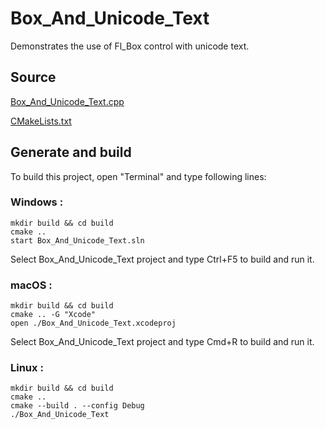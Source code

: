 # Box_And_Unicode_Text

Demonstrates the use of Fl_Box control with unicode text.

## Source

[Box_And_Unicode_Text.cpp](Box_And_Unicode_Text.cpp)

[CMakeLists.txt](CMakeLists.txt)

## Generate and build

To build this project, open "Terminal" and type following lines:

### Windows :

``` shell
mkdir build && cd build
cmake .. 
start Box_And_Unicode_Text.sln
```

Select Box_And_Unicode_Text project and type Ctrl+F5 to build and run it.

### macOS :

``` shell
mkdir build && cd build
cmake .. -G "Xcode"
open ./Box_And_Unicode_Text.xcodeproj
```

Select Box_And_Unicode_Text project and type Cmd+R to build and run it.

### Linux :

``` shell
mkdir build && cd build
cmake .. 
cmake --build . --config Debug
./Box_And_Unicode_Text
```
